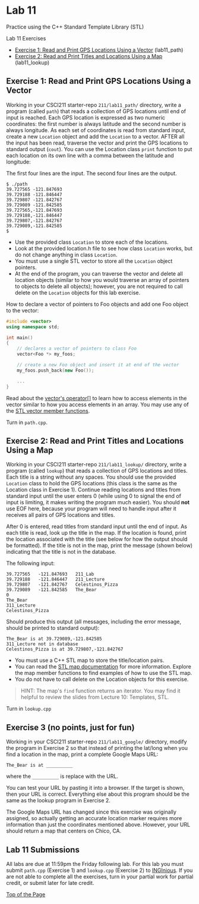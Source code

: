 # Lab 11

Practice using the C++ Standard Template Library (STL)

Lab 11 Exercises
* [Exercise 1: Read and Print GPS Locations Using a Vector](#exercise-1-read-and-print-gps-locations-using-a-vector) (lab11_path)
* [Exercise 2: Read and Print Titles and Locations Using a Map](#exercise-2-read-and-print-titles-and-locations-using-a-map) (lab11_lookup)

## Exercise 1: Read and Print GPS Locations Using a Vector

Working in your CSCI211 starter-repo `211/lab11_path/` directory, write a program (called `path`) that reads a collection of GPS locations until end of input is reached. Each GPS location is expressed as two numeric coordinates: the first number is always latitude and the second number is always longitude. As each set of coordinates is read from standard input, create a new `Location` object and add the `Location` to a vector. AFTER all the input has been read, traverse the vector and print the GPS locations to standard output (`cout`). You can use the Location class `print` function to put each location on its own line with a comma between the latitude and longitude:<br>

The first four lines are the input. The second four lines are the output.
```
$ ./path
39.727565 -121.847693
39.729188 -121.846447
39.729807 -121.842767
39.729089 -121.842585
39.727565,-121.847693
39.729188,-121.846447
39.729807,-121.842767
39.729089,-121.842585
$
```

* Use the provided class `Location` to store each of the locations.
* Look at the provided location.h file to see how class `Location` works, but do not change anything in class `Location`.
* You must use a single STL vector to store all the `Location` object pointers.
* At the end of the program, you can traverse the vector and delete all location objects (similar to how you would traverse an array of pointers to objects to delete all objects); however, you are not required to call delete on the `Location` objects for this lab exercise.<br>

How to declare a vector of pointers to Foo objects and add one Foo object to the vector:
```cpp
#include <vector>
using namespace std;

int main()
{
    // declares a vector of pointers to class Foo
    vector<Foo *> my_foos;

    // create a new Foo object and insert it at end of the vector
    my_foos.push_back(new Foo());

    ...
}
```

Read about the [vector's operator[]](https://www.cplusplus.com/reference/vector/vector/operator[]/) to learn how to access elements in the vector similar to how you access elements in an array. You may use any of the [STL vector member functions](https://www.cplusplus.com/reference/vector/vector/).<br>

Turn in `path.cpp`.

## Exercise 2: Read and Print Titles and Locations Using a Map

Working in your CSCI211 starter-repo `211/lab11_lookup/` directory, write a program (called `lookup`) that reads a collection of GPS locations and titles. Each title is a string without any spaces. You should use the provided `Location` class to hold the GPS locations (this class is the same as the Location class in Exercise 1). Continue reading locations and titles from standard input until the user enters 0 (while using 0 to signal the end of input is limiting, it makes writing the program much easier). You should **not** use EOF here, because your program will need to handle input after it receives all pairs of GPS locations and titles.<br>

After 0 is entered, read titles from standard input until the end of input. As each title is read, look up the title in the map. If the location is found, print the location associated with the title (see below for how the output should be formatted). If the title is not in the map, print the message (shown below) indicating that the title is not in the database.<br>

The following input:
```
39.727565   -121.847693   211_Lab
39.729188   -121.846447   211_Lecture
39.729807   -121.842767   Celestinos_Pizza
39.729089   -121.842585   The_Bear
0
The_Bear
311_Lecture
Celestinos_Pizza
```

Should produce this output (all messages, including the error message, should be printed to standard output):
```
The_Bear is at 39.729089,-121.842585
311_Lecture not in database
Celestinos_Pizza is at 39.729807,-121.842767
```

* You must use a C++ STL map to store the title/location pairs.
* You can read the [STL map documentation](https://www.cplusplus.com/reference/map/map/) for more information. Explore the map member functions to find examples of how to use the STL map.
* You do not have to call delete on the Location objects for this exercise.<br>

> HINT: The map's `find` function returns an iterator. You may find it helpful to review the slides from Lecture 10: Templates, STL.<br>

Turn in `lookup.cpp`

## Exercise 3 (no points, just for fun)

Working in your CSCI211 starter-repo `211/lab11_google/` directory, modify the program in Exercise 2 so that instead of printing the lat/long when you find a location in the map, print a complete Google Maps URL:

```
The_Bear is at __________
```
where the `__________` is replace with the URL.<br>

You can test your URL by pasting it into a browser. If the target is shown, then your URL is correct. Everything else about this program should be the same as the lookup program in Exercise 2.<br>

The Google Maps URL has changed since this exercise was originally assigned, so actually getting an accurate location marker requires more information than just the coordinates mentioned above. However, your URL should return a map that centers on Chico, CA.

## Lab 11 Submissions

All labs are due at 11:59pm the Friday following lab. For this lab you must submit `path.cpp` (Exercise 1) and `lookup.cpp` (Exercise 2) to [INGInious](https://inginious.csuchico.edu/). If you are not able to complete all the exercises, turn in your partial work for partial credit, or submit later for late credit.

[Top of the Page](#lab-11)
